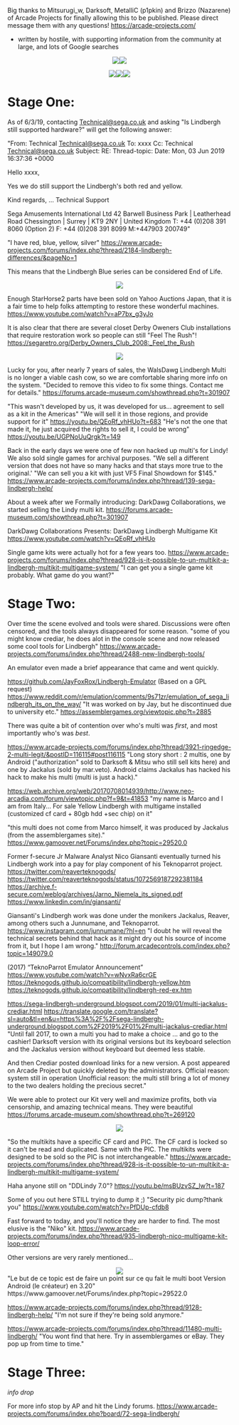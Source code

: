 Big thanks to Mitsurugi_w, Darksoft, MetalliC (p1pkin) and Brizzo (Nazarene) of Arcade Projects for finally allowing this to be published. Please direct message them with any questions! https://arcade-projects.com/

- written by hostile, with supporting information from the community at large, and lots of Google searches

<p align="center">
<img src="https://github.com/ArcadeHustle/X3_USB_softmod/blob/master/walsdawg.jpeg"><img src="https://github.com/ArcadeHustle/X3_USB_softmod/blob/master/darksoft.jpeg">
</p>

<p align="center">
  <img src="https://github.com/ArcadeHustle/X3_USB_softmod/blob/master/arcadeprojects.jpeg"><img src="https://github.com/ArcadeHustle/X3_USB_softmod/blob/master/brizzo.jpeg"><img src="https://github.com/ArcadeHustle/X3_USB_softmod/blob/master/metallic.jpg">
</p>

# Stage One:

As of 6/3/19, contacting Technical@sega.co.uk and asking "Is Lindbergh still supported hardware?" will get the following answer:

"From: Technical <Technical@sega.co.uk>
To: xxxx
Cc: Technical <Technical@sega.co.uk>
Subject: RE: <Webpage Enquiry Lindbergh>
Thread-topic: <Webpage Enquiry Lindbergh>
Date: Mon, 03 Jun 2019 16:37:36 +0000

Hello xxxx,

Yes we do still support the Lindbergh's  both red and yellow.

Kind regards,
...
Technical Support


Sega Amusements International Ltd
42 Barwell Business Park | Leatherhead Road
Chessington | Surrey | KT9 2NY | United Kingdom
T: +44 (0)208 391 8060 (Option 2) F: +44 (0)208 391 8099
M:+447903 200749"

"I have red, blue, yellow, silver"
https://www.arcade-projects.com/forums/index.php?thread/2184-lindbergh-differences/&pageNo=1

This means that the Lindbergh Blue series can be considered End of Life. 
<center><img src="https://github.com/ArcadeHustle/LindyLiberation/blob/master/lindbergh_blue.jpg"></img></center>

Enough StarHorse2 parts have been sold on Yahoo Auctions Japan, that it is a fair time to help folks attempting to restore these wonderful machines. 
https://www.youtube.com/watch?v=aP7bx_g3yJo

It is also clear that there are several closet Derby Oweners Club installations that require restoration work so people can still "Feel The Rush"! 
https://segaretro.org/Derby_Owners_Club_2008:_Feel_the_Rush
<center><img src="https://github.com/ArcadeHustle/LindyLiberation/blob/master/DerbyOwnersClub2008_logo.png"></img></center>

Lucky for you, after nearly 7 years of sales, the WalsDawg Lindbergh Multi is no longer a viable cash cow, so we are comfortable sharing more info on the system. 
"Decided to remove this video to fix some things. Contact me for details."
https://forums.arcade-museum.com/showthread.php?t=301907 

"This wasn't developed by us, it was developed for us... agreement to sell as a kit in the Americas"
"We will sell it in those regions, and provide support for it"
https://youtu.be/QEoRf_vhHUo?t=683
"He's not the one that made it, he just acquired the rights to sell it, I could be wrong"
https://youtu.be/UGPNoUuQrgk?t=149

Back in the early days we were one of few non hacked up multi's for Lindy! We also sold single games for archival purposes. 
"We sell a different version that does not have so many hacks and that stays more true to the original.'
"We can sell you a kit with just VF5 Final Showdown for $145."
https://www.arcade-projects.com/forums/index.php?thread/139-sega-lindbergh-help/

About a week after we Formally introducing: DarkDawg Collaborations, we started selling the Lindy multi kit. 
https://forums.arcade-museum.com/showthread.php?t=301907

DarkDawg Collaborations Presents: DarkDawg Lindbergh Multigame Kit
https://www.youtube.com/watch?v=QEoRf_vhHUo

Single game kits were actually hot for a few years too. 
https://www.arcade-projects.com/forums/index.php?thread/928-is-it-possible-to-un-multikit-a-lindbergh-multikit-multigame-system/
"I can get you a single game kit probably. What game do you want?"

# Stage Two:
Over time the scene evolved and tools were shared. Discussions were often censored, and the tools always disappeared for some reason. 
"some of you might know crediar, he does alot in the console scene and now released some cool tools for Lindbergh"
https://www.arcade-projects.com/forums/index.php?thread/2488-new-lindbergh-tools/

An emulator even made a brief appearance that came and went quickly.

https://github.com/JayFoxRox/Lindbergh-Emulator (Based on a GPL request) 
https://www.reddit.com/r/emulation/comments/9s71zr/emulation_of_sega_lindbergh_its_on_the_way/
"It was worked on by Jay, but he discontinued due to university etc."
https://assemblergames.org/viewtopic.php?t=2885

There was quite a bit of contention over who's multi was *first*, and most importantly who's was *best*. 

https://www.arcade-projects.com/forums/index.php?thread/3921-ringedge-2-multi-legit/&postID=116115#post116115
"Long story short : 2 multis, one by Android ("authorization" sold to Darksoft & Mitsu who still sell kits here) and one by Jackalus (sold by mar.veto). Android claims Jackalus has hacked his hack to make his multi (multi is just a hack)."

https://web.archive.org/web/20170708014939/http://www.neo-arcadia.com/forum/viewtopic.php?f=9&t=41853
"my name is Marco and I am from Italy... For sale Yellow Lindbergh with multigame installed (customized cf card + 80gb hdd +sec chip) on it"

"this multi does not come from Marco himself, it was produced by Jackalus (from the assemblergames site)."
https://www.gamoover.net/Forums/index.php?topic=29520.0

Former f-secure Jr Malware Analyst Nico Giansanti eventually turned his Lindbergh work into a pay for play component of his Teknoparrot project. 
https://twitter.com/reaverteknogods/
https://twitter.com/reaverteknogods/status/1072569187292381184
https://archive.f-secure.com/weblog/archives/Jarno_Niemela_its_signed.pdf
https://www.linkedin.com/in/giansanti/

Giansanti's Lindbergh work was done under the monikers Jackalus, Reaver, among others such a Junnumane, and Teknoparrot. 
https://www.instagram.com/junnumane/?hl=en
"I doubt he will reveal the technical secrets behind that hack as it might dry out his source of income from it, but I hope I am wrong."
http://forum.arcadecontrols.com/index.php?topic=149079.0

(2017) “TeknoParrot Emulator Announcement” https://www.youtube.com/watch?v=wNvxRa6crGE
https://teknogods.github.io/compatibility/lindbergh-yellow.htm
https://teknogods.github.io/compatibility/lindbergh-red-ex.htm

https://sega-lindbergh-underground.blogspot.com/2019/01/multi-jackalus-crediar.html
https://translate.google.com/translate?sl=auto&tl=en&u=https%3A%2F%2Fsega-lindbergh-underground.blogspot.com%2F2019%2F01%2Fmulti-jackalus-crediar.html
"Until fall 2017, to own a multi you had to make a choice ... and go to the cashier! 
Darksoft version with its original versions but its keyboard selection and the Jackalus version without keyboard but deemed less stable. 

And then Crediar posted download links for a new version. A post appeared on Arcade Project but quickly deleted by the administrators. 
Official reason: system still in operation 
Unofficial reason: the multi still bring a lot of money to the two dealers holding the precious secret."

We were able to protect our Kit very well and maximize profits, both via censorship, and amazing technical means. They were beautiful
https://forums.arcade-museum.com/showthread.php?t=269120
<center><img src="https://github.com/ArcadeHustle/LindyLiberation/blob/master/RetroLindyMulti.jpeg"></img></center>

"So the multikits have a specific CF card and PIC. The CF card is locked so it can't be read and duplicated. Same with the PIC. The multikits were designed to be sold so the PIC is not interchangeable."
https://www.arcade-projects.com/forums/index.php?thread/928-is-it-possible-to-un-multikit-a-lindbergh-multikit-multigame-system/

Haha anyone still on "DDLindy 7.0"? 
https://youtu.be/msBUzvSZ_lw?t=187

Some of you out here STILL trying to dump it ;) 
"Security pic dump?thank you"
https://www.youtube.com/watch?v=PfDUp-cfdb8

Fast forward to today, and you'll notice they are harder to find. The most elusive is the "Niko" kit. 
https://www.arcade-projects.com/forums/index.php?thread/935-lindbergh-nico-multigame-kit-loop-error/

Other versions are very rarely mentioned... 
<center><img src="https://github.com/ArcadeHustle/LindyLiberation/blob/master/voldemort.jpeg"></img></center>
"Le but de ce topic est de faire un point sur ce qu fait le multi boot Version Android (le créateur) en 3.20"
https://www.gamoover.net/Forums/index.php?topic=29522.0

https://www.arcade-projects.com/forums/index.php?thread/9128-lindbergh-help/
"I'm not sure if they're being sold anymore."

https://www.arcade-projects.com/forums/index.php?thread/11480-multi-lindbergh/
"You wont find that here. Try in assemblergames or eBay. They pop up from time to time."

# Stage Three: 

*info drop* 

For more info stop by AP and hit the Lindy forums. 
https://www.arcade-projects.com/forums/index.php?board/72-sega-lindbergh/


